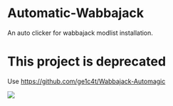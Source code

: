 # Automatic-Wabbajack
An auto clicker for wabbajack modlist installation.

# This project is deprecated
Use https://github.com/ge1c4t/Wabbajack-Automagic

![](Animation.gif)

